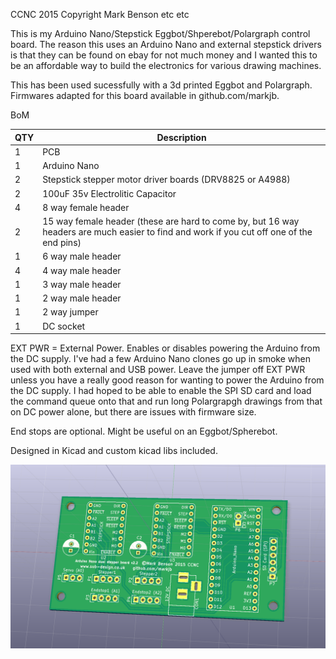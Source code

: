 CCNC 2015 Copyright Mark Benson etc etc

This is my Arduino Nano/Stepstick Eggbot/Shperebot/Polargraph control board. The reason this uses an Arduino Nano and external stepstick drivers is that they can be found on ebay for not much money and I wanted this to be an affordable way to build the electronics for various drawing machines.

This has been used sucessfully with a 3d printed Eggbot and Polargraph. Firmwares adapted for this board available in github.com/markjb.

BoM

| QTY | Description |
| --- | ---|
| 1 | PCB |
| 1 | Arduino Nano |
| 2 | Stepstick stepper motor driver boards (DRV8825 or A4988) |
| 2 | 100uF 35v Electrolitic Capacitor |
| 4 | 8 way female header |
| 2 | 15 way female header (these are hard to come by, but 16 way headers are much easier to find and work if you cut off one of the end pins) |
| 1 | 6 way male header |
| 4 | 4 way male header |
| 1 | 3 way male header |
| 1 | 2 way male header |
| 1 | 2 way jumper |
| 1 | DC socket |

EXT PWR = External Power. Enables or disables powering the Arduino from the DC supply. I've had a few Arduino Nano clones go up in smoke when used with both external and USB power. Leave the jumper off EXT PWR unless you have a really good reason for wanting to power the Arduino from the DC supply. I had hoped to be able to enable the SPI SD card and load the command queue onto that and run long Polargrapgh drawings from that on DC power alone, but there are issues with firmware size.

End stops are optional. Might be useful on an Eggbot/Spherebot.

Designed in Kicad and custom kicad libs included.

![PCB](https://github.com/MarkJB/Eggbot-Spherebot-Polargraph-Controller/blob/master/drv8825_arduino_pro_pcb.png?raw=true)
